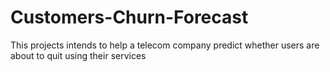 # Customers-Churn-Forecast
This projects intends to help a telecom company predict whether users are about to quit using their services
